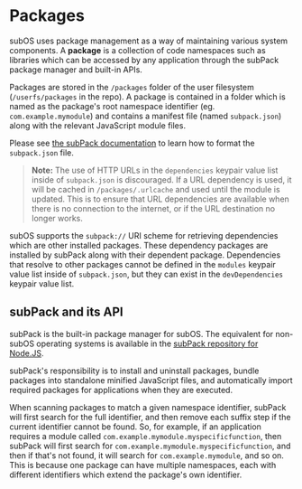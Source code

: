 # Packages
subOS uses package management as a way of maintaining various system components.
A **package** is a collection of code namespaces such as libraries which can be
accessed by any application through the subPack package manager and built-in
APIs.

Packages are stored in the `/packages` folder of the user filesystem
(`/userfs/packages` in the repo). A package is contained in a folder which is
named as the package's root namespace identifier (eg. `com.example.mymodule`)
and contains a manifest file (named `subpack.json`) along with the relevant
JavaScript module files.

Please see
[the subPack documentation](https://github.com/Subnodal/subPack/blob/main/README.md#writing-subpackjson)
to learn how to format the `subpack.json` file.

> **Note:** The use of HTTP URLs in the `dependencies` keypair value list inside
> of `subpack.json` is discouraged. If a URL dependency is used, it will be
> cached in `/packages/.urlcache` and used until the module is updated. This is
> to ensure that URL dependencies are available when there is no connection to
> the internet, or if the URL destination no longer works.

subOS supports the `subpack://` URI scheme for retrieving dependencies which are
other installed packages. These dependency packages are installed by subPack
along with their dependent package. Dependencies that resolve to other packages
cannot be defined in the `modules` keypair value list inside of `subpack.json`,
but they can exist in the `devDependencies` keypair value list.

## subPack and its API
subPack is the built-in package manager for subOS. The equivalent for non-subOS
operating systems is available in the
[subPack repository for Node.JS](https://github.com/Subnodal/subPack).

subPack's responsibility is to install and uninstall packages, bundle packages
into standalone minified JavaScript files, and automatically import required
packages for applications when they are executed.

When scanning packages to match a given namespace identifier, subPack will first
search for the full identifier, and then remove each suffix step if the current
identifier cannot be found. So, for example, if an application requires a module
called `com.example.mymodule.myspecificfunction`, then subPack will first search
for `com.example.mymodule.myspecificfunction`, and then if that's not found, it
will search for `com.example.mymodule`, and so on. This is because one package
can have multiple namespaces, each with different identifiers which extend the
package's own identifier.
